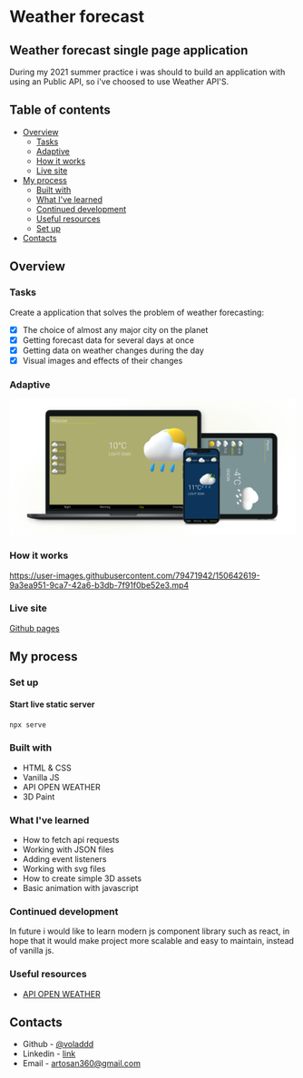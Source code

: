 # Weather forecast

## Weather forecast single page application

During my 2021 summer practice i was should to build an application with using an Public API, so i've choosed to use Weather API'S.

## Table of contents

- [Overview](#overview)
  - [Tasks](#tasks)
  - [Adaptive](#adaptive)
  - [How it works](#how-it-works)
  - [Live site](#live-site)
- [My process](#my-process)
  - [Built with](#built-with)
  - [What I've learned](#what-i've-learned)
  - [Continued development](#continued-development)
  - [Useful resources](#useful-resources)
  - [Set up](#set-up)
- [Contacts](#contacts)

## Overview

### Tasks

Create a application that solves the problem of weather forecasting:

- [x] The choice of almost any major city on the planet
- [x] Getting forecast data for several days at once
- [x] Getting data on weather changes during the day
- [x] Visual images and effects of their changes

### Adaptive

![devices](./overview/devices.png)

### How it works

https://user-images.githubusercontent.com/79471942/150642619-9a3ea951-9ca7-42a6-b3db-7f91f0be52e3.mp4

### Live site

[Github pages](https://voladdd.github.io/weather-forecast/)

## My process

### Set up

#### Start live static server

`npx serve`

### Built with

- HTML & CSS
- Vanilla JS
- API OPEN WEATHER
- 3D Paint

### What I've learned

- How to fetch api requests
- Working with JSON files
- Adding event listeners
- Working with svg files
- How to create simple 3D assets
- Basic animation with javascript

### Continued development

In future i would like to learn modern js component library such as react, in hope that it would make project more scalable and easy to maintain, instead of vanilla js.

### Useful resources

- [API OPEN WEATHER](https://openweathermap.org/api)

## Contacts

- Github - [@voladdd](https://github.com/voladdd)
- Linkedin - [link](https://www.linkedin.com/in/vlad-selivanov-190725212/)
- Email - artosan360@gmail.com
